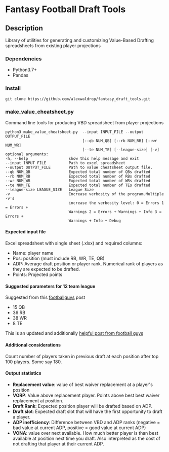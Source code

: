 # Fantasy Football Draft Tools 

## Description
Library of utilities for generating and customizing Value-Based Drafting spreadsheets from existing player projections

### Dependencies
* Python3.7+
* Pandas

### Install 
    git clone https://github.com/alexwaldrop/fantasy_draft_tools.git
    
### make_value_cheatsheet.py
Command line tools for producing VBD spreadsheet from player projections

    python3 make_value_cheatsheet.py  --input INPUT_FILE --output OUTPUT_FILE
                                      [--qb NUM_QB] [--rb NUM_RB] [--wr NUM_WR]
                                      [--te NUM_TE] [--league-size] [-v]
    optional arguments:
    -h, --help                  show this help message and exit
    --input INPUT_FILE          Path to excel spreadsheet
    --output OUTPUT_FILE        Path to value cheatsheet output file.
    --qb NUM_QB                 Expected total number of QBs drafted
    --rb NUM_RB                 Expected total number of RBs drafted
    --wr NUM_WR                 Expected total number of WRs drafted
    --te NUM_TE                 Expected total number of TEs drafted
    --league-size LEAGUE_SIZE   League Size
    -v                          Increase verbosity of the program.Multiple -v's
                                increase the verbosity level: 0 = Errors 1 = Errors +
                                Warnings 2 = Errors + Warnings + Info 3 = Errors +
                                Warnings + Info + Debug

#### Expected input file
Excel spreadsheet with single sheet (.xlsx) and required columns:
* Name: player name
* Pos: position (must include RB, WR, TE, QB)
* ADP: Average draft position or player rank. Numerical rank of players as they are expected to be drafted. 
* Points: Projected points

#### Suggested parameters for 12 team league 
Suggested from this [footballguys](https://www.footballguys.com/05vbdrevisited.htm) post
* 15 QB
* 36 RB
* 38 WR
* 8 TE

This is an updated and additionally [helpful post from football guys](https://www.fantasypros.com/2017/06/what-is-value-based-drafting/)

#### Additional considerations
Count number of players taken in previous draft at each position after top 100 players. Some say 180.

#### Output statistics
* **Replacement value**: value of best waiver replacement at a player's position
* **VORP**: Value above replacement player. Points above best best waiver replacement at position. 
* **Draft Rank**: Expected position player will be drafted based on ADP.
* **Draft slot**: Expected draft slot that will have the first opportunity to draft a player. 
* **ADP inefficiency**: Difference between VBD and ADP ranks (negative = bad value at current ADP, positive = good value at current ADP)
* **VONA**: value over next available. How much better player is than best available at position next time you draft. Also interpreted as the cost of not drafting that player at their current ADP.  


